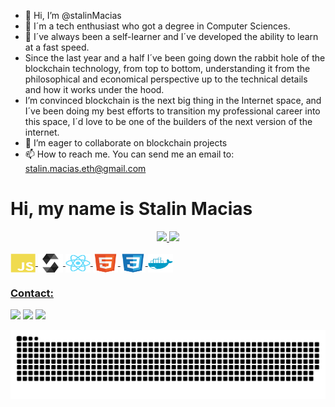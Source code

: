 - 👋 Hi, I’m @stalinMacias
- 👀 I´m a tech enthusiast who got a degree in Computer Sciences.
- 🌱 I´ve always been a self-learner and I´ve developed the ability to learn at a fast speed.
- Since the last year and a half I´ve been going down the rabbit hole of the blockchain technology, from top to bottom, understanding it from the philosophical and economical perspective up to the technical details and how it works under the hood.
- I’m convinced blockchain is the next big thing in the Internet space, and I´ve been doing my best efforts to transition my professional career into this space, I´d love to be one of the builders of the next version of the internet.
- 💞️ I’m eager to collaborate on blockchain projects
- 📫 How to reach me. You can send me an email to: stalin.macias.eth@gmail.com

# Hi, my name is Stalin Macias

<div align="center">
  <a href="https://github.com/stalinMacias">
  <img height="180em" src="https://github-readme-stats.vercel.app/api?username=stalinMacias&show_icons=true&theme=vue&include_all_commits=true&count_private=true"/>
  <img height="180em" src="https://github-readme-stats.vercel.app/api/top-langs/?username=stalinMacias&layout=compact&langs_count=7&theme=vue"/>
</div>
  
<div style="display: inline_block"><br>
  <img align="center" alt="Js" height="30" width="40" src="https://raw.githubusercontent.com/devicons/devicon/master/icons/javascript/javascript-plain.svg">
  <img align="center" alt="solidity" height="30" width="40" src="https://raw.githubusercontent.com/devicons/devicon/master/icons/solidity/solidity-original.svg">
  <img align="center" alt="React" height="30" width="40" src="https://raw.githubusercontent.com/devicons/devicon/master/icons/react/react-original.svg">
  <img align="center" alt="HTML" height="30" width="40" src="https://raw.githubusercontent.com/devicons/devicon/master/icons/html5/html5-original.svg">
  <img align="center" alt="CSS" height="30" width="40" src="https://raw.githubusercontent.com/devicons/devicon/master/icons/css3/css3-original.svg">
  <img align="center" alt="Docker" height="30" width="40" src="https://raw.githubusercontent.com/devicons/devicon/master/icons/docker/docker-plain.svg">
</div>

### Contact:
<div> 
  <a href = "https://wa.me/523418866648"><img src="https://img.shields.io/badge/WhatsApp-25D366?style=for-the-badge&logo=whatsapp&logoColor=white" target="_blank"></a>
  <a href = "mailto:stalin.macias.eth@gmail.com"><img src="https://img.shields.io/badge/-Gmail-%23333?style=for-the-badge&logo=gmail&logoColor=white" target="_blank"></a>
  <a href="https://www.linkedin.com/in/stalin-macias-eth/" target="_blank"><img src="https://img.shields.io/badge/-LinkedIn-%230077B5?style=for-the-badge&logo=linkedin&logoColor=white" target="_blank"></a> 
  
  
  ![Snake animation](https://github.com/stalinMacias/stalinMacias/blob/output/github-contribution-grid-snake.svg)
 
</div>

<!---
stalinMacias/stalinMacias is a ✨ special ✨ repository because its `README.md` (this file) appears on your GitHub profile.
You can click the Preview link to take a look at your changes.
--->
